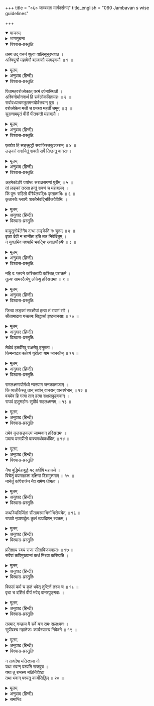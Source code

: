 +++
title = "०६० जाम्बवता मार्गदर्शनम्"
title_english = "060 Jambavan s wise guidelines"

+++
<details open><summary>वाचनम्</summary>
<div caption="श्रीराम-हरिसीताराममूर्ति-घनपाठिभ्यां वचनम्" class="audioEmbed" src="https://archive.org/download/Ramayana-recitation-Sriram-harisItArAmamUrti-Ghanapaati-v2/Kanda_5/Kanda_5_SK-059-Hanuma_describes_the_plight_of_Seetha_to_his_fellow_monkeys.mp3"></div>
</details>

<details><summary>भागसूचना</summary>

60. अङ्गदका लङ्काको जीतकर सीताको ले आनेका उत्साहपूर्ण विचार और जाम्बवान् के द्वारा उसका निवारण
</details>

<details open><summary>विश्वास-प्रस्तुतिः</summary>

तस्य तद् वचनं श्रुत्वा वालिसूनुरभाषत ।  
अश्विपुत्रौ महावेगौ बलवन्तौ प्लवङ्गमौ ॥ १ ॥
</details>

<details><summary>मूलम्</summary>

तस्य तद् वचनं श्रुत्वा वालिसूनुरभाषत ।  
अश्विपुत्रौ महावेगौ बलवन्तौ प्लवङ्गमौ ॥ १ ॥
</details>

<details><summary>अनुवाद (हिन्दी)</summary>

हनुमान् जी की यह बात सुनकर बालिपुत्र अङ्गदने कहा—‘अश्विनीकुमारके पुत्र ये मैन्द और द्विविद दोनों वानर अत्यन्त वेगशाली और बलवान् हैं ॥ १ ॥
</details>

<details open><summary>विश्वास-प्रस्तुतिः</summary>

पितामहवरोत्सेकात् परमं दर्पमास्थितौ ।  
अश्विनोर्माननार्थं हि सर्वलोकपितामहः ॥ २ ॥  
सर्वावध्यत्वमतुलमनयोर्दत्तवान् पुरा ।  
वरोत्सेकेन मत्तौ च प्रमथ्य महतीं चमूम् ॥ ३ ॥  
सुराणाममृतं वीरौ पीतवन्तौ महाबलौ ।
</details>

<details><summary>मूलम्</summary>

पितामहवरोत्सेकात् परमं दर्पमास्थितौ ।  
अश्विनोर्माननार्थं हि सर्वलोकपितामहः ॥ २ ॥  
सर्वावध्यत्वमतुलमनयोर्दत्तवान् पुरा ।  
वरोत्सेकेन मत्तौ च प्रमथ्य महतीं चमूम् ॥ ३ ॥  
सुराणाममृतं वीरौ पीतवन्तौ महाबलौ ।
</details>

<details><summary>अनुवाद (हिन्दी)</summary>

‘पूर्वकालमें ब्रह्माजीका वर मिलनेसे इनका अभिमान बढ़ गया और ये बड़े घमण्डमें भर गये थे । सम्पूर्णलोकोंके पितामह ब्रह्माजीने अश्विनीकुमारोंका मान रखनेके लिये पहले इन दोनोंको यह अनुपम वरदान दिया था कि तुम्हें कोई भी मार नहीं सकता । उस वरके अभिमानसे मत्त हो इन दोनों महाबली वीरोंने देवताओंकी विशाल सेनाको मथकर अमृत पी लिया था ॥ २-३ १/२ ॥
</details>

<details open><summary>विश्वास-प्रस्तुतिः</summary>

एतावेव हि सङ्क्रुद्धौ सवाजिरथकुञ्जराम् ॥ ४ ॥  
लङ्कां नाशयितुं शक्तौ सर्वे तिष्ठन्तु वानराः ।
</details>

<details><summary>मूलम्</summary>

एतावेव हि सङ्क्रुद्धौ सवाजिरथकुञ्जराम् ॥ ४ ॥  
लङ्कां नाशयितुं शक्तौ सर्वे तिष्ठन्तु वानराः ।
</details>

<details><summary>अनुवाद (हिन्दी)</summary>

‘ये ही दोनों यदि क्रोधमें भर जायँ तो हाथी, घोड़े और रथोंसहित समूची लङ्काका नाश कर सकते हैं । भले ही और सब वानर बैठे रहें ॥ ४ १/२ ॥
</details>

<details open><summary>विश्वास-प्रस्तुतिः</summary>

अहमेकोऽपि पर्याप्तः सराक्षसगणां पुरीम् ॥ ५ ॥  
तां लङ्कां तरसा हन्तुं रावणं च महाबलम् ।  
किं पुनः सहितो वीरैर्बलवद्भिः कृतात्मभिः ॥ ६ ॥  
कृतास्त्रैः प्लवगैः शक्तैर्भवद्भिर्विजयैषिभिः ।
</details>

<details><summary>मूलम्</summary>

अहमेकोऽपि पर्याप्तः सराक्षसगणां पुरीम् ॥ ५ ॥  
तां लङ्कां तरसा हन्तुं रावणं च महाबलम् ।  
किं पुनः सहितो वीरैर्बलवद्भिः कृतात्मभिः ॥ ६ ॥  
कृतास्त्रैः प्लवगैः शक्तैर्भवद्भिर्विजयैषिभिः ।
</details>

<details><summary>अनुवाद (हिन्दी)</summary>

‘मैं अकेला भी राक्षसगणोंसहित समस्त लङ्कापुरीका वेगपूर्वक विध्वंस करने तथा महाबली रावणको मार डालनेके लिये पर्याप्त हूँ । फिर यदि सम्पूर्ण अस्त्रोंको जाननेवाले आप-जैसे वीर, बलवान्, शुद्धात्मा, शक्तिशाली और विजयाभिलाषी वानरोंकी सहायता मिल जाय, तब तो कहना ही क्या है? ॥ ५-६ १/२ ॥
</details>

<details open><summary>विश्वास-प्रस्तुतिः</summary>

वायुसूनोर्बलेनैव दग्धा लङ्केति नः श्रुतम् ॥ ७ ॥  
दृष्टा देवी न चानीता इति तत्र निवेदितुम् ।  
न युक्तमिव पश्यामि भवद्भिः ख्यातपौरुषैः ॥ ८ ॥
</details>

<details><summary>मूलम्</summary>

वायुसूनोर्बलेनैव दग्धा लङ्केति नः श्रुतम् ॥ ७ ॥  
दृष्टा देवी न चानीता इति तत्र निवेदितुम् ।  
न युक्तमिव पश्यामि भवद्भिः ख्यातपौरुषैः ॥ ८ ॥
</details>

<details><summary>अनुवाद (हिन्दी)</summary>

‘वायुपुत्र हनुमान् जी ने अकेले जाकर अपने पराक्रमसे ही लङ्काको फूँक डाला—यह बात हम सबलोगोंने सुन ही ली । आप-जैसे ख्यातनामा पुरुषार्थी वीरोंके रहते हुए मुझे भगवान् श्रीरामके सामने यह निवेदन करना उचित नहीं जान पड़ता कि ‘हमने सीतादेवीका दर्शन तो किया, किंतु उन्हें ला नहीं सके’ ॥ ७-८ ॥
</details>

<details open><summary>विश्वास-प्रस्तुतिः</summary>

नहि वः प्लवने कश्चिन्नापि कश्चित् पराक्रमे ।  
तुल्यः सामरदैत्येषु लोकेषु हरिसत्तमाः ॥ ९ ॥
</details>

<details><summary>मूलम्</summary>

नहि वः प्लवने कश्चिन्नापि कश्चित् पराक्रमे ।  
तुल्यः सामरदैत्येषु लोकेषु हरिसत्तमाः ॥ ९ ॥
</details>

<details><summary>अनुवाद (हिन्दी)</summary>

‘वानरशिरोमणियो! देवताओं और दैत्योंसहित सम्पूर्ण लोकोंमें कोई भी ऐसा वीर नहीं है, जो दूरतककी छलाँग मारने और पराक्रम दिखानेमें आप-लोगोंकी समानता कर सके ॥ ९ ॥
</details>

<details open><summary>विश्वास-प्रस्तुतिः</summary>

जित्वा लङ्कां सरक्षौघां हत्वा तं रावणं रणे ।  
सीतामादाय गच्छामः सिद्धार्था हृष्टमानसाः ॥ १० ॥
</details>

<details><summary>मूलम्</summary>

जित्वा लङ्कां सरक्षौघां हत्वा तं रावणं रणे ।  
सीतामादाय गच्छामः सिद्धार्था हृष्टमानसाः ॥ १० ॥
</details>

<details><summary>अनुवाद (हिन्दी)</summary>

‘अतः निशाचरसमुदायसहित लङ्काको जीतकर, युद्धमें रावणका वध करके, सीताको साथ ले, सफल-मनोरथ एवं प्रसन्नचित्त होकर हमलोग श्रीरामचन्द्रजीके पास चलें ॥ १० ॥
</details>

<details open><summary>विश्वास-प्रस्तुतिः</summary>

तेष्वेवं हतवीरेषु राक्षसेषु हनूमता ।  
किमन्यदत्र कर्तव्यं गृहीत्वा याम जानकीम् ॥ ११ ॥
</details>

<details><summary>मूलम्</summary>

तेष्वेवं हतवीरेषु राक्षसेषु हनूमता ।  
किमन्यदत्र कर्तव्यं गृहीत्वा याम जानकीम् ॥ ११ ॥
</details>

<details><summary>अनुवाद (हिन्दी)</summary>

‘जब हनुमान् जी ने राक्षसोंके प्रमुख वीरोंको मार डाला है, ऐसी परिस्थितिमें हमारा इसके सिवा और क्या कर्तव्य हो सकता है कि हम जनकनन्दिनी सीताको साथ लेकर ही चलें ॥ ११ ॥
</details>

<details open><summary>विश्वास-प्रस्तुतिः</summary>

रामलक्ष्मणयोर्मध्ये न्यस्याम जनकात्मजाम् ।  
किं व्यलीकैस्तु तान् सर्वान् वानरान् वानरर्षभान् ॥ १२ ॥  
वयमेव हि गत्वा तान् हत्वा राक्षसपुङ्गवान् ।  
राघवं द्रष्टुमर्हामः सुग्रीवं सहलक्ष्मणम् ॥ १३ ॥
</details>

<details><summary>मूलम्</summary>

रामलक्ष्मणयोर्मध्ये न्यस्याम जनकात्मजाम् ।  
किं व्यलीकैस्तु तान् सर्वान् वानरान् वानरर्षभान् ॥ १२ ॥  
वयमेव हि गत्वा तान् हत्वा राक्षसपुङ्गवान् ।  
राघवं द्रष्टुमर्हामः सुग्रीवं सहलक्ष्मणम् ॥ १३ ॥
</details>

<details><summary>अनुवाद (हिन्दी)</summary>

‘कपिवरो! हम जनककिशोरीको ले चलकर श्रीराम और लक्ष्मणके बीचमें खड़ी कर दें । किष्किन्धामें जुटे हुए उन सब वानरोंको कष्ट देनेकी क्या आवश्यकता है । हमलोग ही लङ्कामें चलकर वहाँके मुख्य-मुख्य राक्षसोंका वध कर डालें, उसके बाद लौटकर श्रीराम, लक्ष्मण तथा सुग्रीवका दर्शन करें’ ॥ १२-१३ ॥
</details>

<details open><summary>विश्वास-प्रस्तुतिः</summary>

तमेवं कृतसङ्कल्पं जाम्बवान् हरिसत्तमः ।  
उवाच परमप्रीतो वाक्यमर्थवदर्थवित् ॥ १४ ॥
</details>

<details><summary>मूलम्</summary>

तमेवं कृतसङ्कल्पं जाम्बवान् हरिसत्तमः ।  
उवाच परमप्रीतो वाक्यमर्थवदर्थवित् ॥ १४ ॥
</details>

<details><summary>अनुवाद (हिन्दी)</summary>

अङ्गदका ऐसा संकल्प जानकर वानर-भालुओंमें श्रेष्ठ और अर्थतत्त्वके ज्ञाता जाम्बवान् ने अत्यन्त प्रसन्न होकर यह सार्थक बात कही— ॥ १४ ॥
</details>

<details open><summary>विश्वास-प्रस्तुतिः</summary>

नैषा बुद्धिर्महाबुद्धे यद् ब्रवीषि महाकपे ।  
विचेतुं वयमाज्ञप्ता दक्षिणां दिशमुत्तमाम् ॥ १५ ॥  
नानेतुं कपिराजेन नैव रामेण धीमता ।
</details>

<details><summary>मूलम्</summary>

नैषा बुद्धिर्महाबुद्धे यद् ब्रवीषि महाकपे ।  
विचेतुं वयमाज्ञप्ता दक्षिणां दिशमुत्तमाम् ॥ १५ ॥  
नानेतुं कपिराजेन नैव रामेण धीमता ।
</details>

<details><summary>अनुवाद (हिन्दी)</summary>

‘महाकपे! तुम बड़े बुद्धिमान् हो तथापि इस समय जो कुछ कह रहे हो, यह बुद्धिमानीकी बात नहीं है; क्योंकि वानरराज सुग्रीव तथा परम बुद्धिमान् भगवान् श्रीरामने हमें उत्तम दक्षिण दिशामें केवल सीताको खोजनेकी आज्ञा दी है, साथ ले आनेकी नहीं ॥ १५ १/२ ॥
</details>

<details open><summary>विश्वास-प्रस्तुतिः</summary>

कथञ्चिन्निर्जितां सीतामस्माभिर्नाभिरोचयेत् ॥ १६ ॥  
राघवो नृपशार्दूलः कुलं व्यपदिशन् स्वकम् ।
</details>

<details><summary>मूलम्</summary>

कथञ्चिन्निर्जितां सीतामस्माभिर्नाभिरोचयेत् ॥ १६ ॥  
राघवो नृपशार्दूलः कुलं व्यपदिशन् स्वकम् ।
</details>

<details><summary>अनुवाद (हिन्दी)</summary>

‘यदि हमलोग किसी तरह सीताको जीतकर उनके पास ले भी चलें तो नृपश्रेष्ठ श्रीराम अपने कुलके व्यवहारका स्मरण करते हुए हमारे इस कार्यको पसंद नहीं करेंगे ॥ १६ १/२ ॥
</details>

<details open><summary>विश्वास-प्रस्तुतिः</summary>

प्रतिज्ञाय स्वयं राजा सीताविजयमग्रतः ॥ १७ ॥  
सर्वेषां कपिमुख्यानां कथं मिथ्या करिष्यति ।
</details>

<details><summary>मूलम्</summary>

प्रतिज्ञाय स्वयं राजा सीताविजयमग्रतः ॥ १७ ॥  
सर्वेषां कपिमुख्यानां कथं मिथ्या करिष्यति ।
</details>

<details><summary>अनुवाद (हिन्दी)</summary>

‘राजा श्रीरामने सभी प्रमुख वानरवीरोंके सामने स्वयं ही सीताको जीतकर लानेकी प्रतिज्ञा की है, उसे वे मिथ्या कैसे करेंगे? ॥ १७ १/२ ॥
</details>

<details open><summary>विश्वास-प्रस्तुतिः</summary>

विफलं कर्म च कृतं भवेत् तुष्टिर्न तस्य च ॥ १८ ॥  
वृथा च दर्शितं वीर्यं भवेद् वानरपुङ्गवाः ।
</details>

<details><summary>मूलम्</summary>

विफलं कर्म च कृतं भवेत् तुष्टिर्न तस्य च ॥ १८ ॥  
वृथा च दर्शितं वीर्यं भवेद् वानरपुङ्गवाः ।
</details>

<details><summary>अनुवाद (हिन्दी)</summary>

‘अतः वानरशिरोमणियो! ऐसी अवस्थामें हमारा किया-कराया कार्य निष्फल हो जायगा । भगवान् श्रीरामको संतोष भी नहीं होगा और हमारा पराक्रम दिखाना भी व्यर्थ सिद्ध होगा ॥ १८ १/२ ॥
</details>

<details open><summary>विश्वास-प्रस्तुतिः</summary>

तस्माद् गच्छाम वै सर्वे यत्र रामः सलक्ष्मणः ।  
सुग्रीवश्च महातेजाः कार्यस्यास्य निवेदने ॥ १९ ॥
</details>

<details><summary>मूलम्</summary>

तस्माद् गच्छाम वै सर्वे यत्र रामः सलक्ष्मणः ।  
सुग्रीवश्च महातेजाः कार्यस्यास्य निवेदने ॥ १९ ॥
</details>

<details><summary>अनुवाद (हिन्दी)</summary>

‘इसलिये हम सब लोग इस कार्यकी सूचना देनेके लिये वहीं चलें, जहाँ लक्ष्मणसहित भगवान् श्रीराम और महातेजस्वी सुग्रीव विद्यमान हैं ॥ १९ ॥
</details>

<details open><summary>विश्वास-प्रस्तुतिः</summary>

न तावदेषा मतिरक्षमा नो  
यथा भवान् पश्यति राजपुत्र ।  
यथा तु रामस्य मतिर्निविष्टा  
तथा भवान् पश्यतु कार्यसिद्धिम् ॥ २० ॥
</details>

<details><summary>मूलम्</summary>

न तावदेषा मतिरक्षमा नो  
यथा भवान् पश्यति राजपुत्र ।  
यथा तु रामस्य मतिर्निविष्टा  
तथा भवान् पश्यतु कार्यसिद्धिम् ॥ २० ॥
</details>

<details><summary>अनुवाद (हिन्दी)</summary>

‘राजकुमार! तुम जैसा देखते या सोचते हो, यह विचार हमलोगोंके योग्य ही है—हम इसे न कर सकें, ऐसी बात नहीं है; तथापि इस विषयमें भगवान् श्रीरामका जैसा निश्चय हो, उसीके अनुसार तुम्हें कार्यसिद्धिपर दृष्टि रखनी चाहिये’ ॥ २० ॥
</details>

<details><summary>समाप्तिः</summary>

इत्यार्षे श्रीमद्रामायणे वाल्मीकीये आदिकाव्ये सुन्दरकाण्डे षष्टितमः सर्गः ॥ ६० ॥  
इस प्रकार श्रीवाल्मीकिनिर्मित आर्षरामायण आदिकाव्यके सुन्दरकाण्डमें साठवाँ सर्ग पूरा हुआ ॥ ६० ॥
</details>

